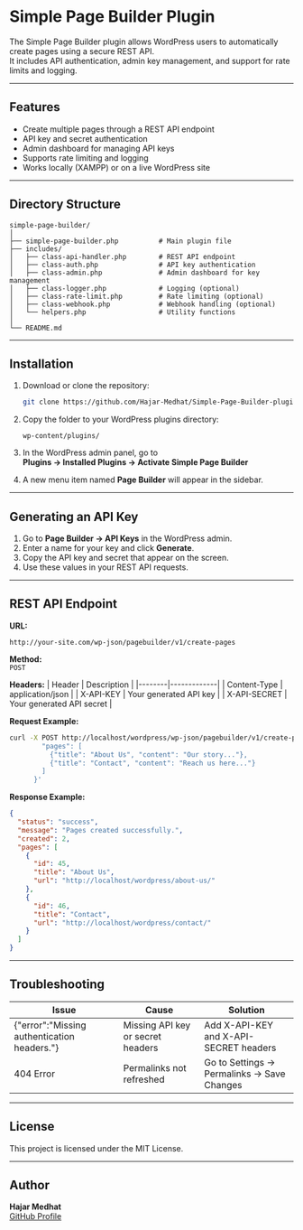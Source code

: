 # Simple Page Builder Plugin

The Simple Page Builder plugin allows WordPress users to automatically create pages using a secure REST API.  
It includes API authentication, admin key management, and support for rate limits and logging.

---

## Features

- Create multiple pages through a REST API endpoint  
- API key and secret authentication  
- Admin dashboard for managing API keys  
- Supports rate limiting and logging  
- Works locally (XAMPP) or on a live WordPress site  

---

## Directory Structure

```
simple-page-builder/
│
├── simple-page-builder.php          # Main plugin file
├── includes/
│   ├── class-api-handler.php        # REST API endpoint
│   ├── class-auth.php               # API key authentication
│   ├── class-admin.php              # Admin dashboard for key management
│   ├── class-logger.php             # Logging (optional)
│   ├── class-rate-limit.php         # Rate limiting (optional)
│   ├── class-webhook.php            # Webhook handling (optional)
│   └── helpers.php                  # Utility functions
│
└── README.md
```

---

## Installation

1. Download or clone the repository:
   ```bash
   git clone https://github.com/Hajar-Medhat/Simple-Page-Builder-plugin.git
   ```

2. Copy the folder to your WordPress plugins directory:
   ```
   wp-content/plugins/
   ```

3. In the WordPress admin panel, go to  
   **Plugins → Installed Plugins → Activate Simple Page Builder**

4. A new menu item named **Page Builder** will appear in the sidebar.

---

## Generating an API Key

1. Go to **Page Builder → API Keys** in the WordPress admin.  
2. Enter a name for your key and click **Generate**.  
3. Copy the API key and secret that appear on the screen.  
4. Use these values in your REST API requests.

---

## REST API Endpoint

**URL:**
```
http://your-site.com/wp-json/pagebuilder/v1/create-pages
```

**Method:**  
`POST`

**Headers:**
| Header | Description |
|--------|-------------|
| Content-Type | application/json |
| X-API-KEY | Your generated API key |
| X-API-SECRET | Your generated API secret |

**Request Example:**
```bash
curl -X POST http://localhost/wordpress/wp-json/pagebuilder/v1/create-pages   -H "Content-Type: application/json"   -H "X-API-KEY: your_key_here"   -H "X-API-SECRET: your_secret_here"   -d '{
        "pages": [
          {"title": "About Us", "content": "Our story..."},
          {"title": "Contact", "content": "Reach us here..."}
        ]
      }'
```

**Response Example:**
```json
{
  "status": "success",
  "message": "Pages created successfully.",
  "created": 2,
  "pages": [
    {
      "id": 45,
      "title": "About Us",
      "url": "http://localhost/wordpress/about-us/"
    },
    {
      "id": 46,
      "title": "Contact",
      "url": "http://localhost/wordpress/contact/"
    }
  ]
}
```

---

## Troubleshooting

| Issue | Cause | Solution |
|-------|--------|-----------|
| {"error":"Missing authentication headers."} | Missing API key or secret headers | Add X-API-KEY and X-API-SECRET headers |
| 404 Error | Permalinks not refreshed | Go to Settings → Permalinks → Save Changes |


---

## License

This project is licensed under the MIT License.

---

## Author

**Hajar Medhat**  
[GitHub Profile](https://github.com/Hajar-Medhat)
